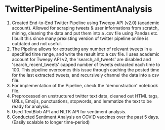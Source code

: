 # TwitterPipeline-SentimentAnalysis

1. Created End-to-End Twitter Pipeline using Tweepy API (v2.0) (academic account). Allowed for scraping tweets & user informations from scratch, mining, cleaning the data and put them into a .csv file using Pandas etc. I built this since many prexisting version of twitter pipeline online is outdated and not useful.
2. The Pipeline allows for extracting any number of relevant tweets in a specified time range, and write the result into a csv file. I uses academic account for Tweepy API v2, the 'search_all_tweets' are disabled and 'search_recent_tweets' capped number of tweets extracted each time to 100. This pipeline overcomes this issue through caching the posted time for the last extracted tweets, and recursively channel the data into a csv file. 
3. For implementation of the Pipeline, check the 'demonstration' notebook file.
4. Preprocessed on unstructured twitter text data, cleaned out HTML tags, URLs, Emojis, punctuations, stopwords, and lemmatize the text to be ready for analysis.
5. Used TextBlob API and NLTK API for sentiment analysis.
6. Conducted Sentiment Analysis on COVID vaccines over the past 5 days. (Easily scalable to longer time-period) 


